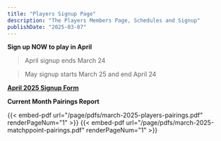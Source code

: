 ```yaml
---
title: "Players Signup Page"
description: "The Players Members Page, Schedules and Signup"
publishDate: "2025-03-07"
---
```

**Sign up NOW to play in April**<br>

> April signup ends March 24 <br>

> May signup starts March 25 and end April 24<br>

**[April 2025 Signup Form](https://forms.gle/LjnqcQuecU7qC6a58)**

**Current Month Pairings Report**

{{< embed-pdf url="/page/pdfs/march-2025-players-pairings.pdf" renderPageNum="1" >}}
{{< embed-pdf url="/page/pdfs/march-2025-matchppoint-pairings.pdf" renderPageNum="1" >}}
